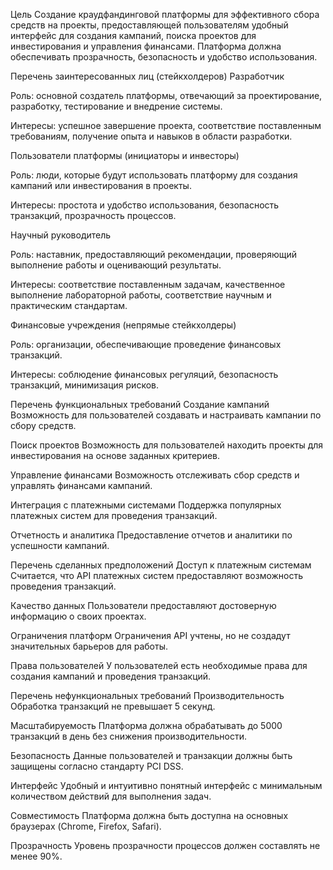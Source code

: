 Цель
Создание краудфандинговой платформы для эффективного сбора средств на проекты, предоставляющей пользователям удобный интерфейс для создания кампаний, поиска проектов для инвестирования и управления финансами. Платформа должна обеспечивать прозрачность, безопасность и удобство использования.

Перечень заинтересованных лиц (стейкхолдеров)
Разработчик

Роль: основной создатель платформы, отвечающий за проектирование, разработку, тестирование и внедрение системы.

Интересы: успешное завершение проекта, соответствие поставленным требованиям, получение опыта и навыков в области разработки.

Пользователи платформы (инициаторы и инвесторы)

Роль: люди, которые будут использовать платформу для создания кампаний или инвестирования в проекты.

Интересы: простота и удобство использования, безопасность транзакций, прозрачность процессов.

Научный руководитель

Роль: наставник, предоставляющий рекомендации, проверяющий выполнение работы и оценивающий результаты.

Интересы: соответствие поставленным задачам, качественное выполнение лабораторной работы, соответствие научным и практическим стандартам.

Финансовые учреждения (непрямые стейкхолдеры)

Роль: организации, обеспечивающие проведение финансовых транзакций.

Интересы: соблюдение финансовых регуляций, безопасность транзакций, минимизация рисков.

Перечень функциональных требований
Создание кампаний Возможность для пользователей создавать и настраивать кампании по сбору средств.

Поиск проектов Возможность для пользователей находить проекты для инвестирования на основе заданных критериев.

Управление финансами Возможность отслеживать сбор средств и управлять финансами кампаний.

Интеграция с платежными системами Поддержка популярных платежных систем для проведения транзакций.

Отчетность и аналитика Предоставление отчетов и аналитики по успешности кампаний.

Перечень сделанных предположений
Доступ к платежным системам Считается, что API платежных систем предоставляют возможность проведения транзакций.

Качество данных Пользователи предоставляют достоверную информацию о своих проектах.

Ограничения платформ Ограничения API учтены, но не создадут значительных барьеров для работы.

Права пользователей У пользователей есть необходимые права для создания кампаний и проведения транзакций.

Перечень нефункциональных требований
Производительность Обработка транзакций не превышает 5 секунд.

Масштабируемость Платформа должна обрабатывать до 5000 транзакций в день без снижения производительности.

Безопасность Данные пользователей и транзакции должны быть защищены согласно стандарту PCI DSS.

Интерфейс Удобный и интуитивно понятный интерфейс с минимальным количеством действий для выполнения задач.

Совместимость Платформа должна быть доступна на основных браузерах (Chrome, Firefox, Safari).

Прозрачность Уровень прозрачности процессов должен составлять не менее 90%.

